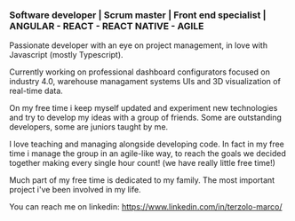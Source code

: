 ### Software developer | Scrum master | Front end specialist | ANGULAR - REACT - REACT NATIVE - AGILE

Passionate developer with an eye on project management, in love with Javascript (mostly Typescript).

Currently working on professional dashboard configurators focused on industry 4.0,
warehouse managament systems UIs and 3D visualization of real-time data.

On my free time i keep myself updated and experiment new technologies and try to develop my ideas with a group of friends. Some are outstanding developers, some are juniors taught by me.

I love teaching and managing alongside developing code. In fact in my free time i manage the group in an agile-like way, to reach the goals we decided together making every single hour count! (we have really little free time!)

Much part of my free time is dedicated to my family. The most important project i've been involved in my life.

You can reach me on linkedin: https://www.linkedin.com/in/terzolo-marco/
